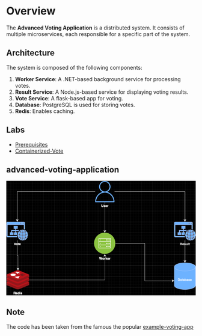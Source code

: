 # Overview
The **Advanced Voting Application** is a distributed system. It consists of multiple microservices, each responsible for a specific part of the system.

## Architecture
The system is composed of the following components:
1. **Worker Service**: A .NET-based background service for processing votes.
2. **Result Service**: A Node.js-based service for displaying voting results.
3. **Vote Service**: A flask-based app for voting.
4. **Database**: PostgreSQL is used for storing votes.
5. **Redis**: Enables caching.

## Labs
* [Prerequisites](docs/01-prerequisites.md)
* [Containerized-Vote](docs/02-containerized-vote.md)

## advanced-voting-application
![Architecture diagram](images/architecture.drawio.png)

## Note
The code has been taken from the famous the popular [example-voting-app](https://github.com/dockersamples/example-voting-app/tree/main)